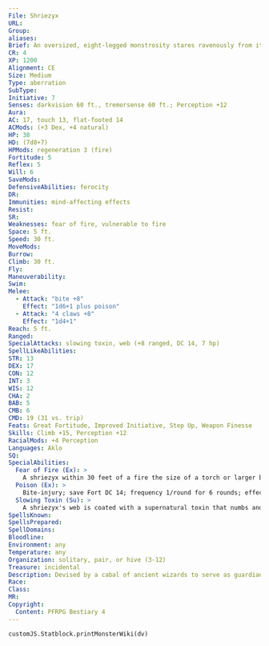 ```yaml
---
File: Shriezyx
URL: 
Group: 
aliases: 
Brief: An oversized, eight-legged monstrosity stares ravenously from its three beady eyes, its gaping maw dripping with green venom.
CR: 4
XP: 1200
Alignment: CE
Size: Medium
Type: aberration
SubType: 
Initiative: 7
Senses: darkvision 60 ft., tremorsense 60 ft.; Perception +12
Aura: 
AC: 17, touch 13, flat-footed 14
ACMods: (+3 Dex, +4 natural)
HP: 38
HD: (7d8+7)
HPMods: regeneration 3 (fire)
Fortitude: 5
Reflex: 5
Will: 6
SaveMods: 
DefensiveAbilities: ferocity
DR: 
Immunities: mind-affecting effects
Resist: 
SR: 
Weaknesses: fear of fire, vulnerable to fire
Space: 5 ft.
Speed: 30 ft.
MoveMods: 
Burrow: 
Climb: 30 ft.
Fly: 
Maneuverability: 
Swim: 
Melee: 
  - Attack: "bite +8"
    Effect: "1d6+1 plus poison"
  - Attack: "4 claws +8"
    Effect: "1d4+1"
Reach: 5 ft.
Ranged: 
SpecialAttacks: slowing toxin, web (+8 ranged, DC 14, 7 hp)
SpellLikeAbilities: 
STR: 13
DEX: 17
CON: 12
INT: 3
WIS: 12
CHA: 2
BAB: 5
CMB: 6
CMD: 19 (31 vs. trip)
Feats: Great Fortitude, Improved Initiative, Step Up, Weapon Finesse
Skills: Climb +15, Perception +12
RacialMods: +4 Perception
Languages: Aklo
SQ: 
SpecialAbilities:
  Fear of Fire (Ex): >
    A shriezyx within 30 feet of a fire the size of a torch or larger becomes shaken as long as it remains within that range. If damaged by fire, a shriezyx must make a successful Will save (DC equals the amount of fire damage dealt) or become frightened for 1 round.
  Poison (Ex): >
    Bite-injury; save Fort DC 14; frequency 1/round for 6 rounds; effect 1d2 Str; cure 1 save.
  Slowing Toxin (Su): >
    A shriezyx's web is coated with a supernatural toxin that numbs and deadens the nerves on contact. Any creature struck by a shriezyx's web must succeed at a DC 14 Fortitude save or become slowed (as the slow spell) for 1 minute. Each round, a victim may attempt a new DC 14 Fortitude save to end the effect early. This toxin fades quickly from spun webs-it can only affect targets on the round the web is spun. Existing webs remain sticky and tangled, but do not have this slowing effect. The save DC is Constitution-based.
SpellsKnown: 
SpellsPrepared: 
SpellDomains: 
Bloodline: 
Environment: any
Temperature: any
Organization: solitary, pair, or hive (3-12)
Treasure: incidental
Description: Devised by a cabal of ancient wizards to serve as guardians for monuments and laboratories, shriezyx are horrific spiderlike aberrations created in arcane vats out of the flesh of many different creatures. Having outlived their creators, they continue to lurk in ruins, caves, and the deep places of the world, spreading far beyond the original city where they were created. Shriezyx have no natural place in the Ecology, but easily fill the niche of any predator of comparable strength. They can subsist on rats and other vermin for long periods of time, but relish the opportunity for a more substantial meal. Derros, drow, and other subterranean races sometimes use them as guards or mounts, or subject them to torturous experimentation. These races use bribes of food and the threat of fire to keep the creatures in line. Shriezyx can reproduce with their own kind or lay unfertilized eggs that hatch into identical copies of their parent. Eggs remain viable for years, hatching after exposure to water, fresh air, or consistent warmth. A typical shriezyx is 3 feet tall and weighs 300 pounds.
Race: 
Class: 
MR: 
Copyright:
  Content: PFRPG Bestiary 4
---
```

```dataviewjs
customJS.Statblock.printMonsterWiki(dv)
```
